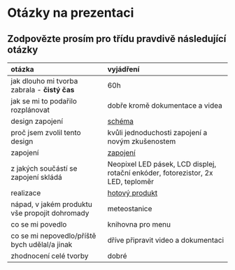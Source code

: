 # Otázky na prezentaci

## Zodpovězte prosím pro třídu pravdivě následující otázky

| otázka | vyjádření |
| :--- | :--- |
| jak dlouho mi tvorba zabrala - **čistý čas** | 60h |
| jak se mi to podařilo rozplánovat | dobře kromě dokumentace a videa |
| design zapojení | [schéma](https://gitlab.spseplzen.cz/vlceka/4r-vlastni-shield/-/blob/251cfce184850b101ff99dec6646b77676945cc3/dokumentace/schema/shield%20schema%20-%20shield_bb.png) |
| proč jsem zvolil tento design | kvůli jednoduchosti zapojení a novým zkušenostem |
| zapojení | [zapojení](https://gitlab.spseplzen.cz/vlceka/4r-vlastni-shield/-/blob/251cfce184850b101ff99dec6646b77676945cc3/dokumentace/fotky/IMG_8585.JPG) |
| z jakých součástí se zapojení skládá | Neopixel LED pásek, LCD displej, rotační enkóder, fotorezistor, 2x LED, teploměr |
| realizace | [hotový produkt](https://gitlab.spseplzen.cz/vlceka/4r-vlastni-shield/-/blob/251cfce184850b101ff99dec6646b77676945cc3/dokumentace/fotky/IMG_8600.JPG) |
| nápad, v jakém produktu vše propojit dohromady| meteostanice |
| co se mi povedlo | knihovna pro menu |
| co se mi nepovedlo/příště bych udělal/a jinak | dříve připravit video a dokumentaci |
| zhodnocení celé tvorby | dobré |
